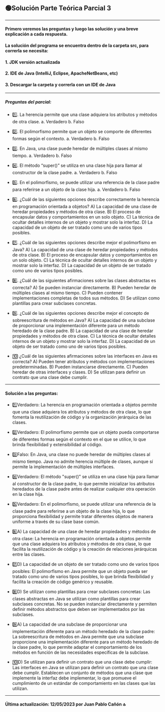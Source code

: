 ## 🟢Solución Parte Teórica Parcial 3
 ---
#### Primero veremos las preguntas y luego las solución y una breve explicación a cada respuesta.
#### La solución del programa se encuentra dentro de la carpeta src, para correrla se necesita:
#### 1. JDK versión actualizada 
#### 2. IDE de Java (IntelliJ, Eclipse, ApacheNetBeans, etc)
#### 3. Descargar la carpeta y correrla con un IDE de Java
---

##### Preguntas del parcial:

- 1️⃣. La herencia permite que una clase adquiera los atributos y métodos de otra clase.
 a. Verdadero
 b. Falso

- 2️⃣. El polimorfismo permite que un objeto se comporte de diferentes formas según el contexto.
 a. Verdadero
 b. Falso

- 3️⃣. En Java, una clase puede heredar de múltiples clases al mismo tiempo.
 a. Verdadero
 b. Falso

- 4️⃣. El método “super()” se utiliza en una clase hija para llamar al constructor de la clase padre.
 a. Verdadero
 b. Falso

- 5️⃣. En el polimorfismo, se puede utilizar una referencia de la clase padre para referirse a un objeto de la clase hija.
 a. Verdadero
 b. Falso

- 6️⃣. ¿Cuál de las siguientes opciones describe correctamente la herencia en programación orientada a objetos?
 A) La capacidad de una clase de heredar propiedades y métodos de otra clase.
 B) El proceso de encapsular datos y comportamientos en un solo objeto.
 C) La técnica de ocultar detalles internos de un objeto y mostrar solo la interfaz.
 D) La capacidad de un objeto de ser tratado como uno de varios tipos posibles.

- 7️⃣. ¿Cuál de las siguientes opciones describe mejor el polimorfismo en Java?
 A) La capacidad de una clase de heredar propiedades y métodos de otra clase.
 B) El proceso de encapsular datos y comportamientos en un solo objeto.
 C) La técnica de ocultar detalles internos de un objeto y mostrar solo la interfaz.
 D) La capacidad de un objeto de ser tratado como uno de varios tipos posibles.

- 8️⃣. ¿Cuál de las siguientes afirmaciones sobre las clases abstractas es correcta?
 A) Se pueden instanciar directamente.
 B) Pueden heredar de múltiples clases al mismo tiempo.
 C) Pueden contener implementaciones completas de todos sus métodos.
 D) Se utilizan como plantillas para crear subclases concretas.

- 9️⃣. ¿Cuál de las siguientes opciones describe mejor el concepto de sobreescritura de métodos en Java?
 A) La capacidad de una subclase de proporcionar una implementación diferente
para un método heredado de la clase padre.
 B) La capacidad de una clase de heredar propiedades y métodos de otra clase.
 C) La técnica de ocultar detalles internos de un objeto y mostrar solo la interfaz.
 D) La capacidad de un objeto de ser tratado como uno de varios tipos posibles.

- 🔟️ ¿Cuál de las siguientes afirmaciones sobre las interfaces en Java es correcta?
 A) Pueden tener atributos y métodos con implementaciones predeterminadas.
 B) Pueden instanciarse directamente.
 C) Pueden heredar de otras interfaces y clases.
 D) Se utilizan para definir un contrato que una clase debe cumplir.
----
#### Solución a las preguntas:

- 1️⃣Verdadero: La herencia en programación orientada a objetos permite que una clase adquiera los atributos y métodos de otra clase, lo que fomenta la reutilización de código y la organización jerárquica de las clases.

- 2️⃣Verdadero: El polimorfismo permite que un objeto pueda comportarse de diferentes formas según el contexto en el que se utilice, lo que brinda flexibilidad y extensibilidad al código.

- 3️⃣Falso: En Java, una clase no puede heredar de múltiples clases al mismo tiempo. Java no admite herencia múltiple de clases, aunque sí permite la implementación de múltiples interfaces.

- 4️⃣Verdadero: El método "super()" se utiliza en una clase hija para llamar al constructor de la clase padre, lo que permite inicializar los atributos heredados de la clase padre antes de realizar cualquier otra operación en la clase hija.

- 5️⃣Verdadero: En el polimorfismo, se puede utilizar una referencia de la clase padre para referirse a un objeto de la clase hija, lo que proporciona flexibilidad y permite tratar diferentes objetos de manera uniforme a través de su clase base común.

- 6️⃣A) La capacidad de una clase de heredar propiedades y métodos de otra clase: La herencia en programación orientada a objetos permite que una clase adquiera los atributos y métodos de otra clase, lo que facilita la reutilización de código y la creación de relaciones jerárquicas entre las clases.

- 7️⃣D) La capacidad de un objeto de ser tratado como uno de varios tipos posibles: El polimorfismo en Java permite que un objeto pueda ser tratado como uno de varios tipos posibles, lo que brinda flexibilidad y facilita la creación de código genérico y reusable.

- 8️⃣D) Se utilizan como plantillas para crear subclases concretas: Las clases abstractas en Java se utilizan como plantillas para crear subclases concretas. No se pueden instanciar directamente y permiten definir métodos abstractos que deben ser implementados por las subclases.

- 9️⃣A) La capacidad de una subclase de proporcionar una implementación diferente para un método heredado de la clase padre: La sobreescritura de métodos en Java permite que una subclase proporcione una implementación diferente para un método heredado de la clase padre, lo que permite adaptar el comportamiento de los métodos en función de las necesidades específicas de la subclase.

- 🔟D) Se utilizan para definir un contrato que una clase debe cumplir: Las interfaces en Java se utilizan para definir un contrato que una clase debe cumplir. Establecen un conjunto de métodos que una clase que implemente la interfaz debe implementar, lo que promueve el cumplimiento de un estándar de comportamiento en las clases que las utilizan.

----

#### Última actualización: 12/05/2023 por Juan Pablo Cañón 🔝
